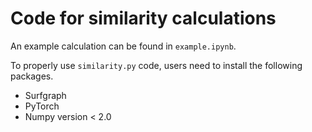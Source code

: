 # Code for similarity calculations

An example calculation can be found in `example.ipynb`.

To properly use `similarity.py` code, users need to install the following packages.
* Surfgraph
* PyTorch
* Numpy version < 2.0